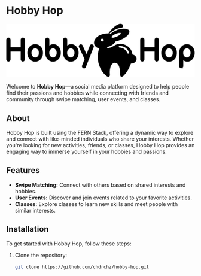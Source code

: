 # Hobby Hop

![Hobby Hop Logo](/hobbyhop/src/Assets/HobbyHopRework.svg) <!-- Replace with the actual path to your vector logo -->

Welcome to **Hobby Hop**—a social media platform designed to help people find their passions and hobbies while connecting with friends and community through swipe matching, user events, and classes.

## About

Hobby Hop is built using the FERN Stack, offering a dynamic way to explore and connect with like-minded individuals who share your interests. Whether you're looking for new activities, friends, or classes, Hobby Hop provides an engaging way to immerse yourself in your hobbies and passions.

## Features

- **Swipe Matching:** Connect with others based on shared interests and hobbies.
- **User Events:** Discover and join events related to your favorite activities.
- **Classes:** Explore classes to learn new skills and meet people with similar interests.

## Installation

To get started with Hobby Hop, follow these steps:

1. Clone the repository:
   ```bash
   git clone https://github.com/chdrchz/hobby-hop.git
